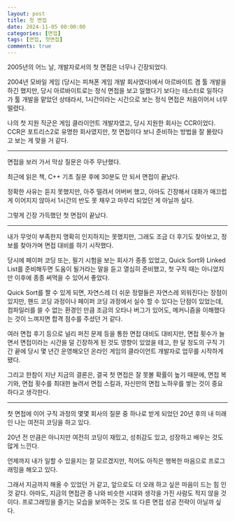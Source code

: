 ```yaml
---
layout: post
title: 첫 면접
date: 2024-11-05 00:00:00
categories: [면접]
tags: [면접, 첫면접]
comments: true
---
```


2005년의 어느 날, 개발자로서의 첫 면접은 너무나 긴장되었다.

2004년 모바일 게임 (당시는 피쳐폰 게임 개발 회사였다)에서 아르바이트 겸 툴 개발을 하긴 했지만, 당시 아르바이트로는 정식 면접을 보고 일했다기 보다는 테스터로 일하다가 툴 개발을 맡았던 상태라서, 1시간이라는 시간으로 보는 정식 면접은 처음이어서 너무 떨렸다.

나의 첫 지원 직군은 게임 클라이언트 개발자였고, 당시 지원한 회사는 CCR이었다. CCR은 포트리스2로 유명한 회사였지만, 첫 면접이다 보니 준비하는 방법을 잘 몰랐다고 보는 게 맞을 거 같다.

---

면접을 보러 가서 막상 질문은 아주 무난했다.

최근에 읽은 책, C++ 기초 질문 후에 30분도 안 되서 면접이 끝났다.

정확한 사유는 듣지 못했지만, 아주 떨려서 어버버 했고, 아마도 긴장해서 대화가 매끄럽게 이어지지 않아서 1시간의 반도 못 채우고 마무리 되었던 게 아닐까 싶다.

그렇게 긴장 가득했던 첫 면접이 끝났다.

---

내가 무엇이 부족한지 명확히 인지하지는 못했지만, 그래도 조금 더 후기도 찾아보고, 정보를 찾아가며 면접 대비를 하기 시작했다.

당시에 페이퍼 코딩 또는, 필기 시험을 보는 회사가 종종 있었고, Quick Sort와 Linked List를 준비해두면 도움이 될거라는 말을 듣고 열심히 준비했고, 첫 구직 때는 아니었지만 이후에 종종 써먹을 수 있어서 좋았다.

Quick Sort를 짤 수 있게 되면, 자연스레 더 쉬운 정렬들은 자연스레 외워진다는 장점이 있지만, 핸드 코딩 과정이나 페이퍼 코딩 과정에서 실수 할 수 있다는 단점이 있었는데, 컴파일러를 쓸 수 없는 환경인 만큼 조금의 오타나 버그가 있어도, 메커니즘을 이해했다는 것이 느껴지면 합격 점수를 주셨던 거 같다.

여러 면접 후기 등으로 널리 퍼진 문제 등을 통한 면접 대비도 대비지만, 면접 횟수가 늘면서 면접이라는 시간을 덜 긴장하게 된 것도 영향이 있었을 테고, 한 달 정도의 구직 기간 끝에 당시 몇 년간 운영해오던 온라인 게임의 클라이언트 개발자로 업무를 시작하게 됐다.

그리고 한참이 지난 지금의 결론은, 결국 첫 면접은 잘 못볼 확률이 높기 때문에, 면접 복기와, 면접 횟수를 최대한 늘려서 면접 스킬과, 자신만의 면접 노하우를 쌓는 것이 중요하다고 생각한다.

---

첫 면접에 이어 구직 과정의 몇몇 회사의 질문 중 하나로 받게 되었던 20년 후의 내 미래인 나는 여전히 코딩을 하고 있다.

20년 전 만큼은 아니지만 여전히 코딩이 재밌고, 성취감도 있고, 성장하고 배우는 것도 많게 느낀다.

언제까지 내가 일할 수 있을지는 잘 모르겠지만, 적어도 아직은 행복한 마음으로 프로그래밍을 해오고 있다.

그래서 지금까지 해올 수 있었던 거 같고, 앞으로도 더 오래 하고 싶은 마음이 드는 힘 인 것 같다. 아마도, 지금의 면접관 중 나와 비슷한 시대와 생각을 가진 사람도 적지 않을 것이다. 프로그래밍을 즐기는 모습을 보여주는 것도 또 다른 면접 성공 전략이 아닐까 싶다.